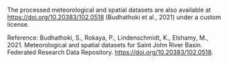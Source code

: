 The processed meteorological and spatial datasets are also available at https://doi.org/10.20383/102.0518 (Budhathoki et al., 2021) under a custom license.


Reference:
Budhathoki, S., Rokaya, P., Lindenschmidt, K., Elshamy, M., 2021. Meteorological and
spatial datasets for Saint John River Basin. Federated Research Data Repository.
https://doi.org/10.20383/102.0518.
